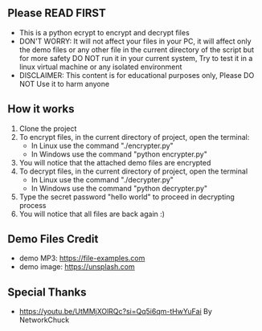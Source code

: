 
## Please READ FIRST
- This is a python ecrypt to encrypt and decrypt files 
- DON'T WORRY: It will not affect your files in your PC, it will affect only the demo files or any other file in the current directory of the script but for more safety DO NOT run it in your current system, Try to test it in a linux virtual machine or any isolated environment
- DISCLAIMER: This content is for educational purposes only,  Please DO NOT Use it to harm anyone

## How it works
1. Clone the project
2. To encrypt files, in the current directory of project, open the terminal:
    - In Linux use the command "./encrypter.py"
    - In Windows use the command "python encrypter.py"
3. You will notice that the attached demo files are encrypted
4. To decrypt files, in the current directory of project, open the terminal
    - In Linux use the command "./decrypter.py"
    - In Windows use the command "python decrypter.py"
5. Type the secret password "hello world" to proceed in decrypting process
6. You will notice that all files are back again :)


## Demo Files Credit
- demo MP3: https://file-examples.com
- demo image: https://unsplash.com 

## Special Thanks
- https://youtu.be/UtMMjXOlRQc?si=Qq5i6qm-tHwYuFai By NetworkChuck 


